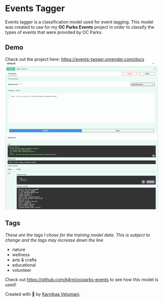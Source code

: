 # Events Tagger
Events tagger is a classification model used for event tagging. This model was created to use for my **OC Parks Events** project in order to classify the types of events that were provided by OC Parks. 

## Demo
Check out the project here: https://events-tagger.onrender.com/docs
![Testing text for the model](image.png)
![Output of the test text](image-1.png)

## Tags
_These are the tags I chose for the training model data. This is subject to change and the tags may increase down the line_
- nature
- wellness
- arts & crafts
- educational
- volunteer

Check out https://github.com/k4rni/ocparks-events to see how this model is used!

Created with 💖 by [Karnikaa Velumani](https://github.com/k4rni/).
